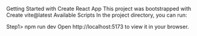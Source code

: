 Getting Started with Create React App
This project was bootstrapped with Create vite@latest
Available Scripts
In the project directory, you can run:

Step1> npm run dev
Open http://localhost:5173 to view it in your browser.
